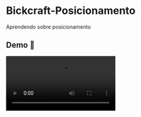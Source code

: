 # Bickcraft-Posicionamento
Aprendendo sobre posicionamento 

## Demo 🎥

![Demo](https://user-images.githubusercontent.com/78311671/185818278-1708b9e5-e9d0-4815-b96a-77a43c2d3407.mov)
